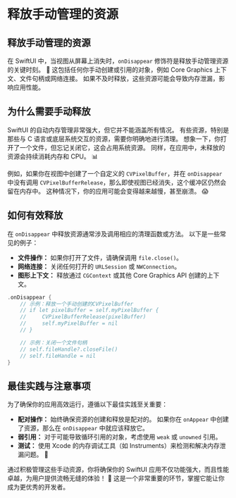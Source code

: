 ﻿# 释放手动管理的资源

## 释放手动管理的资源

在 SwiftUI 中，当视图从屏幕上消失时，`onDisappear` 修饰符是释放手动管理资源的关键时刻。 🚀 这包括任何你手动创建或引用的对象，例如 Core Graphics 上下文、文件句柄或网络连接。 如果不及时释放，这些资源可能会导致内存泄漏，影响应用性能。

## 为什么需要手动释放

SwiftUI 的自动内存管理非常强大，但它并不能涵盖所有情况。 有些资源，特别是那些与 C 语言或底层系统交互的资源，需要你明确地进行清理。 想象一下，你打开了一个文件，但忘记关闭它，这会占用系统资源。 同样，在应用中，未释放的资源会持续消耗内存和 CPU。 📊

例如，如果你在视图中创建了一个自定义的 `CVPixelBuffer`，并在 `onDisappear` 中没有调用 `CVPixelBufferRelease`，那么即使视图已经消失，这个缓冲区仍然会留在内存中。 这种情况下，你的应用可能会变得越来越慢，甚至崩溃。 😱

## 如何有效释放

在 `onDisappear` 中释放资源通常涉及调用相应的清理函数或方法。 以下是一些常见的例子：

*   **文件操作：** 如果你打开了文件，请确保调用 `file.close()`。
*   **网络连接：** 关闭任何打开的 `URLSession` 或 `NWConnection`。
*   **图形上下文：** 释放通过 `CGContext` 或其他 Core Graphics API 创建的上下文。

```swift
.onDisappear {
    // 示例：释放一个手动创建的CVPixelBuffer
    // if let pixelBuffer = self.myPixelBuffer {
    //     CVPixelBufferRelease(pixelBuffer)
    //     self.myPixelBuffer = nil
    // }

    // 示例：关闭一个文件句柄
    // self.fileHandle?.closeFile()
    // self.fileHandle = nil
}
```

## 最佳实践与注意事项

为了确保你的应用高效运行，遵循以下最佳实践至关重要：

*   **配对操作：** 始终确保资源的创建和释放是配对的。 如果你在 `onAppear` 中创建了资源，那么在 `onDisappear` 中就应该释放它。
*   **弱引用：** 对于可能导致循环引用的对象，考虑使用 `weak` 或 `unowned` 引用。
*   **测试：** 使用 Xcode 的内存调试工具（如 Instruments）来检测和解决内存泄漏问题。 🧪

通过积极管理这些手动资源，你将确保你的 SwiftUI 应用不仅功能强大，而且性能卓越，为用户提供流畅无缝的体验！ 🌟 这是一个非常重要的环节，掌握它能让你成为更优秀的开发者。


